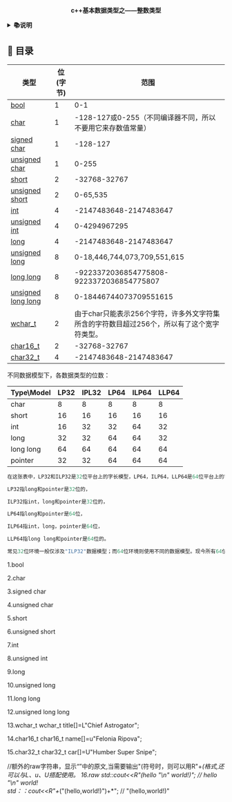 <div align="center">
<b>c++基本数据类型之——整数类型</b>
</div>

<b><details><summary>📚说明</summary></b>
在c++中，整数类型种类最多，总共15种，其中包括bool、char等等，不同的系统会使用不同的字长模型，所以会导致有些时候sizeof(int)=sizeof(long)官方文档也是说long>=int，详解讲解如下(1-12按照从小到大排列,最后三个的大小取决于他们的实现)：
</details>

## 📑 目录

类型 | 位(字节) | 范围 |
---|---|---|
[bool](#bool)|1|0-1
[char](#char)|1|-128-127或0-255（不同编译器不同，所以不要用它来存数值常量）
[signed char](#schar)|1|-128-127
[unsigned char](#unchar)|1|0-255
[short](#short)|2|-32768-32767
[unsigned short](#unshort)|2|0-65,535
[int](#int)|4|-2147483648-2147483647
[unsigned int](#unint)|4|0-4294967295
[long](#long)|4|-2147483648-2147483647
[unsigned long](#unlong)|8|0-18,446,744,073,709,551,615
[long long](#ll)|8|-9223372036854775808-9223372036854775807
[unsigned long long](#unll)|8|0-18446744073709551615
[wchar_t](#wchar)|2|由于char只能表示256个字符，许多外文字符集所含的字符数目超过256个，所以有了这个宽字符类型。
[char16_t](#char16)|2|-32768-32767
[char32_t](#char32)|4|-2147483648-2147483647

不同数据模型下，各数据类型的位数：

Type\Model | LP32 | IPL32 | LP64 | ILP64 | LLP64 |
---|---|---|---|---|---|
char | 8 |	8 |	8 |	8 |	8
short |	16 | 16	| 16 | 16 | 16
int	| 16 | 32 | 32 | 64 | 32
long | 32 | 32 | 64 | 64 | 32
long long | 64 | 64 | 64 | 64 | 64
pointer | 32 | 32 | 64 | 64 | 64
```cpp
在这张表中，LP32和ILP32是32位平台上的字长模型，LP64，ILP64，LLP64是64位平台上的字长模型。

LP32指long和pointer是32位的，

ILP32指int，long和pointer是32位的，

LP64指long和pointer是64位，

ILP64指int，long，pointer是64位，

LLP64指long long和pointer是64位的。

常见32位环境一般仅涉及"ILP32"数据模型；而64位环境则使用不同的数据模型。现今所有64位的类Unix平台均使用LP64数据模型，而64位Windows使用LLP64数据模型。
```
1.bool
<a id="bool"></a>

2.char
<a id="char"></a>

3.signed char
<a id="schar"></a>

4.unsigned char
<a id="unchar"></a>

5.short
<a id="short"></a>

6.unsigned short
<a id="unshort"></a>

7.int
<a id="int"></a>

8.unsigned int
<a id="unint"></a>

9.long
<a id="long"></a>

10.unsigned long
<a id="unlong"></a>

11.long long
<a id="ll"></a>

12.unsigned long long
<a id="unll"></a>

13.wchar_t
<a id="wchar"></a>
wchar_t  title[]=L"Chief Astrogator";

14.char16_t
<a id="char16"></a>
char16_t name[]=u"Felonia Ripova";

15.char32_t
<a id="char32"></a>
char32_t car[]=U"Humber Super Snipe";

//额外的raw字符串，显示“”中的原文,当需要输出"(符号时，则可以用R"+*(格式,还可以与L、u、U搭配使用。 
16.raw
std::cout<<R"(hello "\n" world!)"; // hello "\n" world!  
std：：cout<<R"+*("(hello,world!)")+*"; // "(hello,world!)"  

